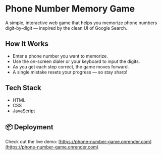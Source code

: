 # Phone Number Memory Game

A simple, interactive web game that helps you memorize phone numbers digit-by-digit — inspired by the clean UI of Google Search.

## How It Works
- Enter a phone number you want to memorize.
- Use the on-screen dialer or your keyboard to input the digits.
- As you get each step correct, the game moves forward.
- A single mistake resets your progress — so stay sharp!


## Tech Stack
- HTML
- CSS
- JavaScript

## 📦 Deployment
Check out the live demo: [https://phone-number-game.onrender.com](https://phone-number-game.onrender.com)
